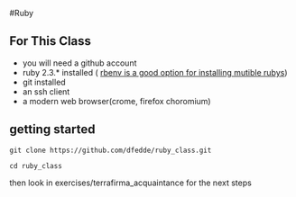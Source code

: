#Ruby

## For This Class
- you will need a github account
- ruby 2.3.* installed ( [rbenv is a good option for installing mutible rubys](https://github.com/rbenv/rbenv#installation))
- git installed
- an ssh client
- a modern web browser(crome, firefox choromium)

## getting started

```
git clone https://github.com/dfedde/ruby_class.git
```
```
cd ruby_class
```
then look in exercises/terrafirma_acquaintance for the next steps

